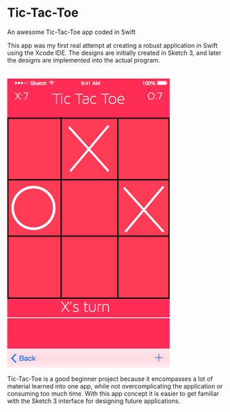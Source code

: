 # Tic-Tac-Toe
An awesome Tic-Tac-Toe app coded in Swift

This app was my first real attempt at creating a robust application in Swift using the Xcode IDE.
The designs are initially created in Sketch 3, and later the designs are implemented into the actual program.
</br></br></br>
<img src="https://raw.githubusercontent.com/tjosan007/Tic-Tac-Toe/master/Designs/iPhone%206.png">

Tic-Tac-Toe is a good beginner project because it encompasses a lot of material learned into one app, while not overcomplicating the application or consuming too much time. With this app concept it is easier to get familiar with the Sketch 3 interface for designing future applications.
